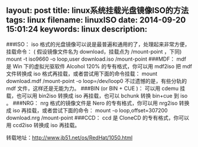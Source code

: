 layout: post
title: linux系统挂载光盘镜像ISO的方法
tags: linux
filename: linuxISO
date: 2014-09-20 15:01:24
keywords: linux
description:
---
###ISO：
iso 格式的光盘镜像可以说是最普遍和通用的了，处理起来非常方便，挂载命令：
( 假设镜像文件名为 download，挂载点为 /mount-point ，下同)<!--more-->
mount -t iso9660 -o loop,user download.iso  /mount-point
###MDF：
mdf 是 Win 下的虚拟光驱软件 Alcohol 120% 的专有格式，你可以用 mdf2iso 把 mdf  文件转换成 iso 格式再挂载，或者尝试用下面的命令挂载：
mount download.mdf /mount-point -o loop=/dev/loop0
不过遗憾的是，有些分轨的 mdf 文件，这样还是无能为力。
###BIN (or  BIN + CUE )：
可以用 cdemu 挂载，也可以用 bin2iso 转换成 iso 再挂载，也可以 bchunk 转换 bin+cue 到 iso 。
###NRG： 
nrg 格式的镜像文件是 Nero 的专有格式，你可以用 nrg2iso 转换成 iso 再挂载，或者尝试下面的命令：
mount -o loop,offset=307200 download.nrg /mount-point
###CCD：
ccd 是 CloneCD 的专有格式，你可以用 ccd2iso 转换成 iso 再挂载。

转载地址：http://www.jb51.net/os/RedHat/1050.html